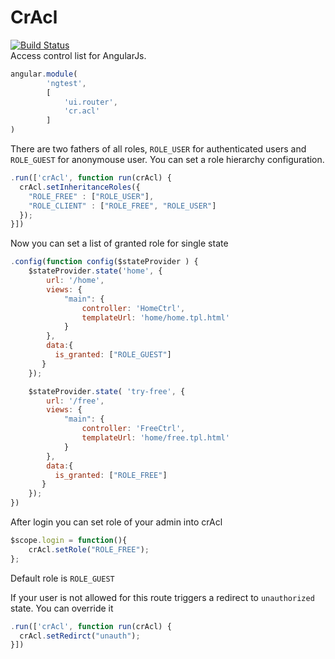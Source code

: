 # CrAcl
[![Build Status](https://travis-ci.org/ngutils/cr-acl.svg)](https://travis-ci.org/ngutils/cr-acl)  
Access control list for AngularJs.

```javascript
angular.module(
        'ngtest',
        [
            'ui.router',
            'cr.acl'
        ]
)
```

There are two fathers of all roles, `ROLE_USER` for authenticated users and `ROLE_GUEST` for anonymouse user.
You can set a role hierarchy configuration.

```javascript
.run(['crAcl', function run(crAcl) {
  crAcl.setInheritanceRoles({
    "ROLE_FREE" : ["ROLE_USER"],
    "ROLE_CLIENT" : ["ROLE_FREE", "ROLE_USER"]
  });
}])
```
Now you can set a list of granted role for single state
```javascript
.config(function config($stateProvider ) {
    $stateProvider.state('home', {
        url: '/home',
        views: {
            "main": {
                controller: 'HomeCtrl',
                templateUrl: 'home/home.tpl.html'
            }
        },
        data:{
          is_granted: ["ROLE_GUEST"]
       }
    });

    $stateProvider.state( 'try-free', {
        url: '/free',
        views: {
            "main": {
                controller: 'FreeCtrl',
                templateUrl: 'home/free.tpl.html'
            }
        },
        data:{
          is_granted: ["ROLE_FREE"]
       }
    });
})
```
After login you can set role of your admin into crAcl
```javascript
$scope.login = function(){
    crAcl.setRole("ROLE_FREE");
};
```
Default role is `ROLE_GUEST`

If your user is not allowed for this route triggers a redirect to `unauthorized` state.
You can override it

```javascript
.run(['crAcl', function run(crAcl) {
  crAcl.setRedirct("unauth");
}])
```
